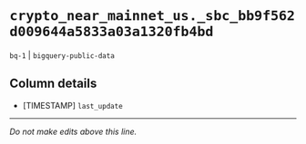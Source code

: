 # `crypto_near_mainnet_us._sbc_bb9f562d009644a5833a03a1320fb4bd`
`bq-1` | `bigquery-public-data`

## Column details
* [TIMESTAMP] `last_update`

-------------------------------------------------------------------------------
*Do not make edits above this line.*
